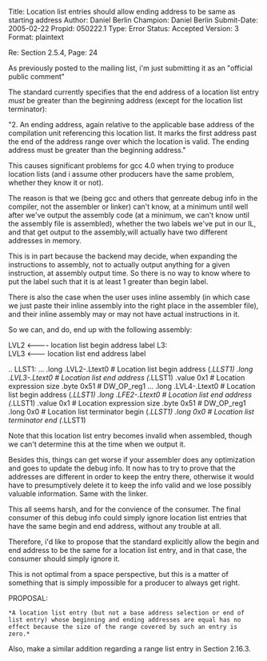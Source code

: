 Title:       Location list entries should allow ending address to be same as starting address
Author:      Daniel Berlin
Champion:    Daniel Berlin
Submit-Date: 2005-02-22
Propid:      050222.1
Type:        Error
Status:      Accepted
Version:     3
Format:      plaintext

Re: Section 2.5.4, Page: 24

As previously posted to the mailing list, i'm just submitting it as an "official public comment"

The standard currently specifies that the end address of a location list
entry *must* be greater than the beginning address (except for the
location list terminator):

"2. An ending address, again relative to the applicable base address of
the compilation unit referencing this location list. It marks the first
address past the end of the address range over which the location is
valid. The ending address must be greater than the beginning address."

This causes significant problems for gcc 4.0 when trying to produce
location lists (and i assume other producers have the same problem,
whether they know it or not).

The reason is that we (being gcc and others that genreate debug info in 
the compiler, not the assembler or linker) can't know, at a minimum until 
well after we've output the assembly code (at a minimum, we can't know 
until the assembly file is assembled), whether the two labels we've put 
in our IL, and that get output to the assembly,will actually have two 
different addresses in memory.

This is in part because the backend may decide, when expanding the
instructions to assembly, not to actually output anything for a given
instruction, at assembly output time.  So there is no way to know where
to put the label such that it is at least 1 greater than begin label.

There is also the case when the user uses inline assembly (in which case
we just paste their inline assembly into the right place in the
assembler file), and their inline assembly may or may not have actual
instructions in it.

So we can, and do, end up with the following assembly:

LVL2 <---- location list begin address label
L3:  
LVL3 <--- location list end address label


..
LLST1:
...
        .long   .LVL2-.Ltext0   # Location list begin address (*.LLST1)
        .long   .LVL3-.Ltext0   # Location list end address (*.LLST1)
        .value  0x1     # Location expression size
        .byte   0x51    # DW_OP_reg1
...
        .long   .LVL4-.Ltext0   # Location list begin address (*.LLST1)
        .long   .LFE2-.Ltext0   # Location list end address (*.LLST1)
        .value  0x1     # Location expression size
        .byte   0x51    # DW_OP_reg1
        .long   0x0     # Location list terminator begin (*.LLST1)
        .long   0x0     # Location list terminator end (*.LLST1)


Note that this location list entry becomes invalid when assembled,
though we can't determine this at the time when we output it.

Besides this, things can get worse if your assembler does any
optimization and goes to update the debug info.  It now has to try to
prove that the addresses are different in order to keep the entry there,
otherwise it would have to presumptively delete it to keep the info
valid and we lose possibly valuable information.
Same with the linker.

This all seems harsh, and for the convience of the consumer.
The final consumer of this debug info could simply ignore location list
entries that have the same begin and end address, without any trouble at
all.

Therefore, i'd like to propose that the standard explicitly allow the
begin and end address to be the same for a location list entry, and in
that case, the consumer should simply ignore it.

This is not optimal from a space perspective, but this is a matter of
something that is simply impossible for a producer to always get right.

PROPOSAL:

    *A location list entry (but not a base address selection or end of
    list entry) whose beginning and ending addresses are equal has no
    effect because the size of the range covered by such an entry is
    zero.*

Also, make a similar addition regarding a range list entry in Section
2.16.3.
